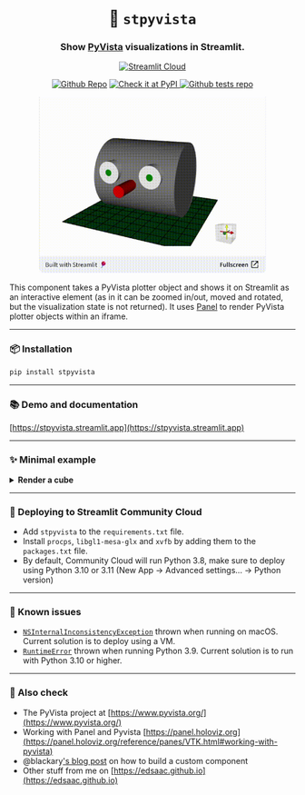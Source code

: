 <h1 align="center">
  <b>🧊 <code>stpyvista</code></b>
</h1>

<h3 align="center">
  Show <a href="https://docs.pyvista.org/index.html">PyVista</a> visualizations in Streamlit.
</h3>

<p align="center">
<a href="https://stpyvista.streamlit.app"><img alt="Streamlit Cloud" src="https://static.streamlit.io/badges/streamlit_badge_black_white.svg"></a>
</p>
<p align="center">
<a href="https://github.com/edsaac/stpyvista"><img alt="Github Repo" src="https://img.shields.io/static/v1?label=&message=Source code&color=black&logo=github"></a> 
<a href="https://pypi.org/project/stpyvista/"><img alt="Check it at PyPI" src="https://badgen.net/pypi/v/stpyvista/">
<a href="https://github.com/edsaac/stpyvista-tests"><img alt="Github tests repo" src="https://img.shields.io/static/v1?label=&message=Check examples&color=black&logo=github"></a>
</p>
<p align="center">
<a href="https://stpyvista.streamlit.app"><img alt="Streamlit Cloud" src="assets/stpyvista_intro_crop.gif" width="400"></a>
</p>

This component takes a PyVista plotter object and shows it on Streamlit as an interactive element (as in it can be zoomed in/out, moved and rotated, but the visualization state is not returned). It uses [Panel](https://panel.holoviz.org/reference/panes/VTK.html#working-with-pyvista) to render PyVista plotter objects within an iframe.

******
### 📦 Installation 

```sh
pip install stpyvista
```

******

### 📚 Demo and documentation 

[https://stpyvista.streamlit.app](https://stpyvista.streamlit.app)

******

### ✨ Minimal example
<details>
<summary>
<b>Render a cube</b>
</summary>
  
```python
import streamlit as st
import pyvista as pv
from stpyvista import stpyvista

## Initialize a plotter object
plotter = pv.Plotter(window_size=[400,400])

## Create a mesh with a cube 
mesh = pv.Cube(center=(0,0,0))

## Add some scalar field associated to the mesh
mesh['my_scalar'] = mesh.points[:, 2] * mesh.points[:, 0]

## Add mesh to the plotter
plotter.add_mesh(mesh, scalars='my_scalar', cmap='bwr')

## Final touches
plotter.view_isometric()
plotter.add_scalar_bar()
plotter.background_color = 'white'

## Pass a key to avoid re-rendering at each page change
stpyvista(plotter, key="pv_cube")

```
</details>

****

### 🎈 Deploying to Streamlit Community Cloud

- Add `stpyvista` to the `requirements.txt` file.
- Install `procps`, `libgl1-mesa-glx` and `xvfb` by adding them to the `packages.txt` file.
- By default, Community Cloud will run Python 3.8, make sure to deploy using Python 3.10 or 3.11 (New App → Advanced settings... → Python version)

****

### 🚩 Known issues

- [`NSInternalInconsistencyException`](https://github.com/edsaac/stpyvista/issues/14) thrown when running on macOS. Current solution is to deploy using a VM.
- [`RuntimeError`](https://github.com/edsaac/stpyvista/issues/17) thrown when running Python 3.9. Current solution is to run with Python 3.10 or higher. 

****

### 🍏 Also check
* The PyVista project at [https://www.pyvista.org/](https://www.pyvista.org/)
* Working with Panel and Pyvista [https://panel.holoviz.org](https://panel.holoviz.org/reference/panes/VTK.html#working-with-pyvista)
* @blackary['s blog post](https://blog.streamlit.io/how-to-build-your-own-streamlit-component/) on how to build a custom component
* Other stuff from me on [https://edsaac.github.io](https://edsaac.github.io)
